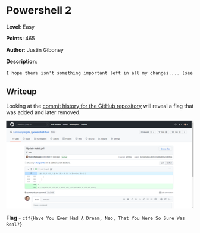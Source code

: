 # Powershell 2
**Level**: Easy

**Points**: 465

**Author**: Justin Giboney

**Description**:
```markdown
I hope there isn't something important left in all my changes.... (see script from Powershell 1)
```

## Writeup
Looking at the [commit history for the GitHub repository](https://github.com/JustinApplegate/powershell-fun/commit/36a74d59e0d3cd019fc15dd88e887ba33d049b8b#diff-dace9727a19f2f4d526eb5ceb0bfef48d07390388606ecf8e5db6c3606e58f64) will reveal a flag that was added and later removed.

![](solution.png)

**Flag** - `ctf{Have You Ever Had A Dream, Neo, That You Were So Sure Was Real?}`